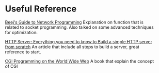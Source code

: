 
# Useful Reference

[Beej's Guide to Network Programming](https://beej.us/guide/bgnet/html/#getaddrinfoprepare-to-launch)
Explanation on function that is related to socket programming. Also talked on some advanced techniques for optimization.

[HTTP Server: Everything you need to know to Build a simple HTTP server from scratch](https://medium.com/from-the-scratch/http-server-what-do-you-need-to-know-to-build-a-simple-http-server-from-scratch-d1ef8945e4fa)
An article that include all steps to build a server, great reference to start.

[CGI Programming on the World Wide Web](https://www.oreilly.com/openbook/cgi/)
A book that explain the concept of CGI
